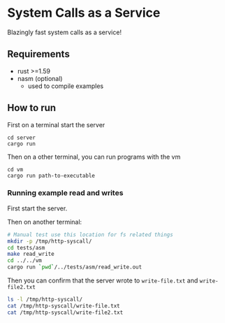 # System Calls as a Service

Blazingly fast system calls as a service!

## Requirements

* rust >=1.59
* nasm (optional)
  * used to compile examples

## How to run

First on a terminal start the server
```
cd server
cargo run
```

Then on a other terminal, you can run programs with the vm
```
cd vm
cargo run path-to-executable
```

### Running example read and writes

First start the server.

Then on another terminal:

```sh
# Manual test use this location for fs related things
mkdir -p /tmp/http-syscall/
cd tests/asm
make read_write
cd ../../vm
cargo run `pwd`/../tests/asm/read_write.out
```

Then you can confirm that the server wrote to `write-file.txt` and `write-file2.txt`

```sh
ls -l /tmp/http-syscall/
cat /tmp/http-syscall/write-file.txt
cat /tmp/http-syscall/write-file2.txt
```
